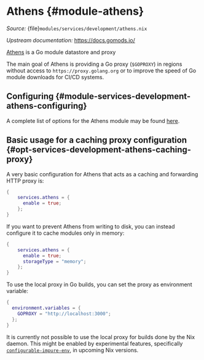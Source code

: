 # Athens {#module-athens}

*Source:* {file}`modules/services/development/athens.nix`

*Upstream documentation:* <https://docs.gomods.io/>

[Athens](https://github.com/gomods/athens)
is a Go module datastore and proxy

The main goal of Athens is providing a Go proxy (`$GOPROXY`) in regions without access to `https://proxy.golang.org` or to
improve the speed of Go module downloads for CI/CD systems.

## Configuring {#module-services-development-athens-configuring}

A complete list of options for the Athens module may be found
[here](#opt-services.athens.enable).

## Basic usage for a caching proxy configuration {#opt-services-development-athens-caching-proxy}

A very basic configuration for Athens that acts as a caching and forwarding HTTP proxy is:
```nix
{
    services.athens = {
      enable = true;
    };
}
```

If you want to prevent Athens from writing to disk, you can instead configure it to cache modules only in memory:

```nix
{
    services.athens = {
      enable = true;
      storageType = "memory";
    };
}
```

To use the local proxy in Go builds, you can set the proxy as environment variable:

```nix
{
  environment.variables = {
    GOPROXY = "http://localhost:3000";
  };
}
```

It is currently not possible to use the local proxy for builds done by the Nix daemon. This might be enabled
by experimental features, specifically [`configurable-impure-env`](https://nixos.org/manual/nix/unstable/contributing/experimental-features#xp-feature-configurable-impure-env),
in upcoming Nix versions.
